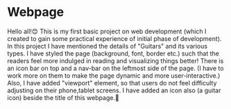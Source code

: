 # Webpage
Hello all!😊
This is my first basic project on web development (which I created to gain some practical experience of initial phase of development).
In this project I have mentioned the details of "Guitars" and its various types.
I have styled the page (background, font, border etc.) such that the readers feel more indulged in reading and visualizing things better!
There is an icon bar on top and a nav-bar on the leftmost side of the page. (I have to work more on them to make the page dynamic and more user-interactive.) 
Also, I have added "viewport" element, so that users do not feel difficulty adjusting on their phone,tablet screens.
I have added an icon also (a guitar icon) beside the title of this webpage.🙂
